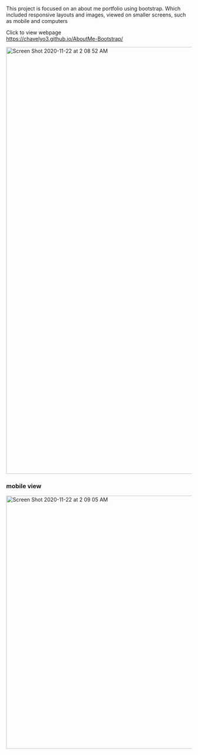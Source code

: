 This project is focused on an about me portfolio using bootstrap. Which included responsive layouts and images, viewed on smaller screens, such as mobile and computers

Click to view webpage<br>
https://chavelyo3.github.io/AboutMe-Bootstrap/



<img width="1157" alt="Screen Shot 2020-11-22 at 2 08 52 AM" src="https://user-images.githubusercontent.com/69928551/99898584-15dda400-2c68-11eb-97da-35301db7bcfe.png"><br>
<h3>mobile view</h3>
<img width="686" alt="Screen Shot 2020-11-22 at 2 09 05 AM" src="https://user-images.githubusercontent.com/69928551/99898586-17a76780-2c68-11eb-9499-df79c8fba345.png">
